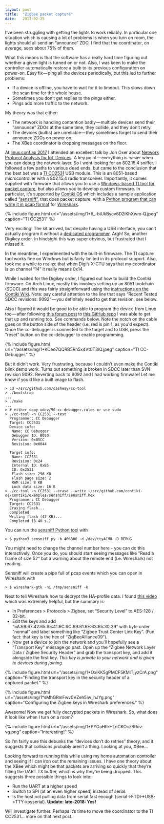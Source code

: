 ```yaml
---
layout:	post
title:	"Zigbee packet capture"
date:	2017-02-25
---
```


  I’ve been struggling with getting the lights to work reliably. In particular one situation which is causing a lot of problems is when you turn on room, the lights should all send an “announce” ZDO. I find that the coordinator, on average, sees about 75% of them.

What this means is that the software has a really hard time figuring out whether a given light is turned on or not. Also, I was keen to make the controller automatically restore a bulb to its previous configuration on power-on. Easy fix — ping all the devices periodically, but this led to further problems:

* If a device is offline, you have to wait for it to timeout. This slows down the scan time for the whole house.
* Sometimes you don’t get replies to the pings either.
* Pings add more traffic to the network.

My theory was that either:

* The network is handling contention badly — multiple devices send their “announce” ZDOs at the same time, they collide, and they don’t retry.
* The devices (bulbs) are unreliable — they sometimes forget to send their announce ZDOs on power on.
* The XBee coordinator is dropping messages on the floor.

At [linux.conf.au 2017](https://linux.conf.au/) I attended an excellent talk by Jon Oxer about [Network Protocol Analysis for IoT Devices](https://www.youtube.com/watch?v=3BNNY6_r3tQ). A key point — everything is easier when you can debug the network layer. So I went looking for an 802.15.4 sniffer. I followed a few paths to various dead ends, but came to the conclusion that the best bet was a [TI CC2531](http://www.ti.com/tool/CC2531emk) USB module. This is an 8051-based microcontroller with a 802.15.4 radio transceiver. Importantly, it comes supplied with firmware that allows you to use a [Windows-based TI tool for packet capture](http://www.ti.com/tool/packet-sniffer), but also allows you to develop custom firmware. In particular, it’s supported by [Contiki OS](http://www.contiki-os.org/) which includes a sample application called [“sensniff”](https://github.com/contiki-os/contiki/tree/master/examples/sensniff), that does packet capture, with a [Python program that can write it in pcap format](https://github.com/g-oikonomou/sensniff) for [Wireshark](https://www.wireshark.org/).

{% include figure.html url="/assets/img/1*6_-biUkBycv6D2iKhXwm-Q.jpeg" caption="TI CC2531" %}

Very exciting! The kit arrived, but despite having a USB interface, you can’t actually program it without a [dedicated programmer](http://www.ti.com/tool/CC-DEBUGGER). Argh! So, another Digikey order. In hindsight this was super obvious, but frustrated that I missed it.

In the meantime, I experimented with the built-in firmware. The TI capture tool works fine on Windows but is fairly limited in its protocol support. Also, took me a while to realize that when Digi’s X-CTU says that my coordinator is on channel “14” it really means 0x14.

While I waited for the Digikey order, I figured out how to build the Contiki firmware. On Arch Linux, mostly this involves setting up an 8051 toolchain (SDCC) and this was fairly straightforward using the [instructions on the Contiki Wiki](https://github.com/contiki-os/contiki/wiki/8051-Requirements). Note: pay careful attention to the line that says “Recent Tested SDCC revisions: 9092” — you definitely need to get that revision, see below.

Also I figured it would be good to be able to program the device from Linux too — after following [this forum post](https://e2e.ti.com/support/wireless_connectivity/low_power_rf_tools/f/155/p/144696/524846#524846) to [this GitHub repo](https://github.com/dashesy/cc-tool) I was able to get that up and running too. See commands below. Note the notch on the cable goes on the button side of the header (i.e. red is pin 1, as you'd expect). Once the cc-debugger is connected to the target and to USB, press the "reset" button on the cc-debugger to enable programming.

{% include figure.html url="/assets/img/1*KCeo7QQRB5Rh5x4Vt0T3lQ.jpeg" caption="TI CC-Debugger." %}

But it didn’t work. Very frustrating, because I couldn’t even make the Contiki blink demo work. Turns out something is broken in SDCC later than SVN revision 9092. Reverting back to 9092 and I had working firmware! Let me know if you’d like a built image to flash.

```
> cd ~/src/github.com/dashesy/cc-tool
> ./bootstrap
...
> ./make
...
> # either copy udev/90-cc-debugger.rules or use sudo
> ./cc-tool -n CC2531 --test
  Programmer: CC Debugger
  Target: CC2531
  Device info:
   Name: CC Debugger
   Debugger ID: 0050
   Version: 0x05CC
   Revision: 0x0044

  Target info:
   Name: CC2531
   Revision: 0x24
   Internal ID: 0xB5
   ID: 0x2531
   Flash size: 256 KB
   Flash page size: 2
   RAM size: 8 KB
   Lock data size: 16 B
> ./cc-tool -n CC2531 --erase --write ~/src/github.com/contiki-os/contiki/examples/sensniff/sensniff.hex
  Programmer: CC Debugger
  Target: CC2531
  Erasing flash...
  Completed
  Writing flash (47 KB)...
  Completed (3.40 s.)
```

You can run the [sensniff Python tool](https://github.com/g-oikonomou/sensniff) with

```
> $ python3 sensniff.py -b 406800 -d /dev/ttyACM0 -D DEBUG
```

You might need to change the channel number here - you can do this interactively. Once you do, you should start seeing messages like "Read a frame of size 52" but a warning about the remote end (i.e. Wireshark) not reading.

Sensniff will create a pipe full of pcap events which you can open in Wireshark with

```
> $ wireshark-gtk -ni /tmp/sensniff -k
```

Next to tell Wireshark how to decrypt the HA-profile data. I found [this video](https://community.nxp.com/thread/331972) which was extremely helpful, but the summary is:

* In Preferences > Protocols > Zigbee, set “Security Level” to AES-128 / 32-bit.
* Edit the keys and add “5A:69:67:42:65:65:41:6C:6C:69:61:6E:63:65:30:39” with byte order “normal” and label something like “Zigbee Trust Center Link Key”. (Fun fact: that key is the hex of “ZigBeeAlliance09”).
* Now get a device to join the network and you'll hopefully see a "Transport Key" message go past. Open up the “Zigbee Network Layer Data / Zigbee Security Header” and grab the transport key, and add it alongside the first key. *This key is private to your network and is given to devices during joining.*

{% include figure.html url="/assets/img/1*OxiKK5gPMCF5KMlTjyzCrA.png" caption="Finding the transport key in the security header of a captured packet." %}

{% include figure.html url="/assets/img/1*sMhGRmFwv0VZeh5Iw_hJYg.png" caption="Configuring the Zigbee keys in Wireshark preferences." %}

Awesome! Now we get fully decrypted packets in Wireshark. So, what does it look like when I turn on a room?

{% include figure.html url="/assets/img/1*PYOaHRrHLnCKOczBRov-vg.png" caption="Interesting!" %}

So I’m fairly sure this debunks the “devices don’t do retries” theory, and it suggests that collisions probably aren’t a thing. Looking at you, XBee…

Looking forward to running this while using my home automation controller and seeing if I can iron out the remaining issues. I have one theory about the XBee which might be that packets are arriving so quickly that they’re filling the UART TX buffer, which is why they’re being dropped. This suggests three possible things to look into:

* Run the UART at a higher speed
* Switch to SPI (at an even higher speed) instead of serial.
* Is the host not pulling data from serial fast enough (serial->FTDI->USB->TTY->pyserial). **Update: late-2018: Yes!**

Will investigate further. Perhaps it’s time to move the coordinator to the TI CC2531… more on that next post.
